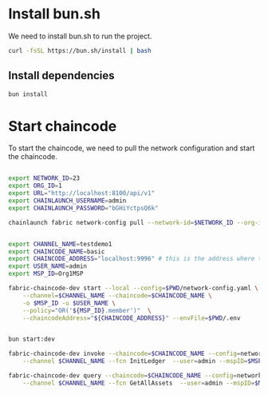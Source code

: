 # Install bun.sh

We need to install bun.sh to run the project.

```bash
curl -fsSL https://bun.sh/install | bash
```


## Install dependencies

```bash
bun install
```



# Start chaincode

To start the chaincode, we need to pull the network configuration and start the chaincode.

```bash

export NETWORK_ID=23
export ORG_ID=1
export URL="http://localhost:8100/api/v1"
export CHAINLAUNCH_USERNAME=admin
export CHAINLAUNCH_PASSWORD="bGHiYctpsQ6k"

chainlaunch fabric network-config pull --network-id=$NETWORK_ID --org-id=$ORG_ID --url=$URL --username="$CHAINLAUNCH_USERNAME" --password="$CHAINLAUNCH_PASSWORD" --output=network-config.yaml


export CHANNEL_NAME=testdemo1
export CHAINCODE_NAME=basic
export CHAINCODE_ADDRESS="localhost:9996" # this is the address where the chaincode will be listening
export USER_NAME=admin
export MSP_ID=Org1MSP

fabric-chaincode-dev start --local --config=$PWD/network-config.yaml \
    --channel=$CHANNEL_NAME --chaincode=$CHAINCODE_NAME \
    -o $MSP_ID -u $USER_NAME \
    --policy="OR('${MSP_ID}.member')"  \
    --chaincodeAddress="${CHAINCODE_ADDRESS}" --envFile=$PWD/.env


bun start:dev

fabric-chaincode-dev invoke --chaincode=$CHAINCODE_NAME --config=network-config.yaml \
    --channel $CHANNEL_NAME --fcn InitLedger  --user=admin --mspID=$MSP_ID

fabric-chaincode-dev query --chaincode=$CHAINCODE_NAME --config=network-config.yaml \
    --channel $CHANNEL_NAME --fcn GetAllAssets  --user=admin --mspID=$MSP_ID
```
